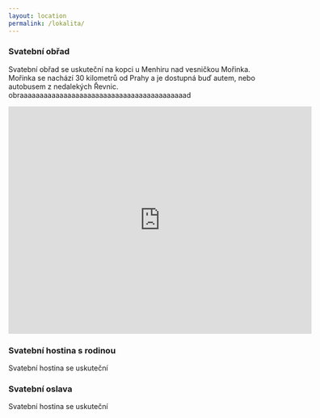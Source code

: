 ```yaml
---
layout: location
permalink: /lokalita/
---
```


### Svatební obřad
Svatební obřad se uskuteční na kopci u Menhiru nad vesničkou Mořinka. Mořinka se nachází 30 kilometrů od Prahy a je dostupná buď autem, nebo autobusem z nedalekých Řevnic. 
obraaaaaaaaaaaaaaaaaaaaaaaaaaaaaaaaaaaaaaaaaad
<iframe src="https://www.google.com/maps/embed?pb=!1m18!1m12!1m3!1d10270.197657556238!2d14.241283964159873!3d49.94479544739632!2m3!1f0!2f0!3f0!3m2!1i1024!2i768!4f13.1!3m3!1m2!1s0x470ba294cc4f1913%3A0x6785854aa7b47359!2smenhir%20Mo%C5%99inka!5e0!3m2!1sen!2scz!4v1612100317657!5m2!1sen!2scz" width="600" height="450" frameborder="0" style="border:0;" allowfullscreen="" aria-hidden="true" tabindex="0"></iframe>

### Svatební hostina s rodinou
Svatební hostina se uskuteční 

### Svatební oslava
Svatební hostina se uskuteční 

